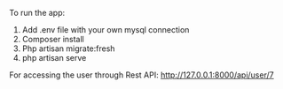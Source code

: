 To run the app:

1. Add .env file with your own mysql connection 
2. Composer install
3. Php artisan migrate:fresh
4. php artisan serve

For accessing the user through Rest API: http://127.0.0.1:8000/api/user/7
